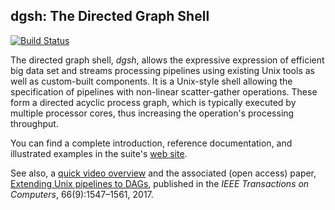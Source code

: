 ## dgsh: The Directed Graph Shell

[![Build Status](https://travis-ci.org/dspinellis/dgsh.svg?branch=master)](https://travis-ci.org/dspinellis/dgsh)

The directed graph shell, *dgsh*, allows the expressive expression of efficient big data set and streams processing pipelines using existing Unix tools as well as custom-built components. It is a Unix-style shell allowing the specification of pipelines with non-linear scatter-gather operations. These form a directed acyclic process graph, which is typically executed by multiple processor cores, thus increasing the operation's processing throughput.

You can find a complete introduction, reference documentation,
and illustrated examples in the suite's
[web site](http://www.spinellis.gr/sw/dgsh/).

See also,
a [quick video overview](https://youtu.be/crqzO4YanwA) and
the associated (open access) paper,
[Extending Unix pipelines to DAGs](http://dx.doi.org/10.1109/TC.2017.2695447),
published in the *IEEE Transactions on Computers*, 66(9):1547–1561, 2017.
